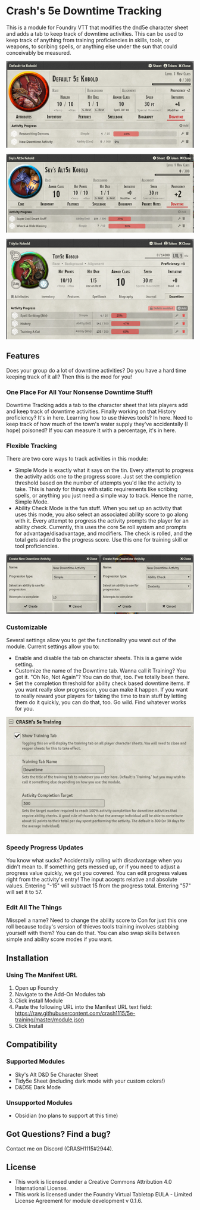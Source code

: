# Crash's 5e Downtime Tracking
This is a module for Foundry VTT that modifies the dnd5e character sheet and adds a tab to keep track of downtime activities. This can be used to keep track of anything from training proficiencies in skills, tools, or weapons, to scribing spells, or anything else under the sun that could conceivably be measured.

![](/images/default_sheet.PNG?raw=true)

![](/images/skys_sheet.PNG?raw=true)

![](/images/tidy_sheet.PNG?raw=true)

## Features
Does your group do a lot of downtime activities? Do you have a hard time keeping track of it all? Then this is the mod for you!

### One Place For All Your Nonsense Downtime Stuff!
Downtime Tracking adds a tab to the character sheet that lets players add and keep track of downtime activities. Finally working on that History proficiency? It's in here. Learning how to use thieves tools? In here. Need to keep track of how much of the town's water supply they've accidentally (I hope) poisoned? If you can measure it with a percentage, it's in here.

### Flexible Tracking
There are two core ways to track activities in this module:
- Simple Mode is exactly what it says on the tin. Every attempt to progress the activity adds one to the progress score. Just set the completion threshold based on the number of attempts you'd like the activity to take. This is handy for things with static requirements like scribing spells, or anything you just need a simple way to track. Hence the name, Simple Mode.
- Ability Check Mode is the fun stuff. When you set up an activity that uses this mode, you also select an associated ability score to go along with it. Every attempt to progress the activity prompts the player for an ability check. Currently, this uses the core 5e roll system and prompts for advantage/disadvantage, and modifiers. The check is rolled, and the total gets added to the progress score. Use this one for training skill or tool proficiencies.

![](/images/create.PNG?raw=true)

### Customizable
Several settings allow you to get the functionality you want out of the module. Current settings allow you to:
- Enable and disable the tab on character sheets. This is a game wide setting.
- Customize the name of the Downtime tab. Wanna call it Training? You got it. "Oh No, Not Again"? You can do that, too. I've totally been there.
- Set the completion threshold for ability check based downtime items. If you want really slow progression, you can make it happen. If you want to really reward your players for taking the time to train stuff by letting them do it quickly, you can do that, too. Go wild. Find whatever works for you.

![](/images/settings.PNG?raw=true)

### Speedy Progress Updates
You know what sucks? Accidentally rolling with disadvantage when you didn't mean to. If something gets messed up, or if you need to adjust a progress value quickly, we got you covered. You can edit progress values right from the activity's entry! The input accepts relative and absolute values. Entering "-15" will subtract 15 from the progress total. Entering "57" will set it to 57.

### Edit All The Things
Misspell a name? Need to change the ability score to Con for just this one roll because today's version of thieves tools training involves stabbing yourself with them? You can do that. You can also swap skills between simple and ability score modes if you want.

## Installation
### Using The Manifest URL
1. Open up Foundry
2. Navigate to the Add-On Modules tab
3. Click install Module
4. Paste the following URL into the Manifest URL text field: https://raw.githubusercontent.com/crash1115/5e-training/master/module.json
5. Click Install

## Compatibility
### Supported Modules
- Sky's Alt D&D 5e Character Sheet
- Tidy5e Sheet (including dark mode with your custom colors!)
- D&D5E Dark Mode

### Unsupported Modules
- Obsidian (no plans to support at this time)

## Got Questions? Find a bug?
Contact me on Discord (CRASH1115#2944).

## License
- This work is licensed under a Creative Commons Attribution 4.0 International License.
- This work is licensed under the Foundry Virtual Tabletop EULA - Limited License Agreement for module development v 0.1.6.
